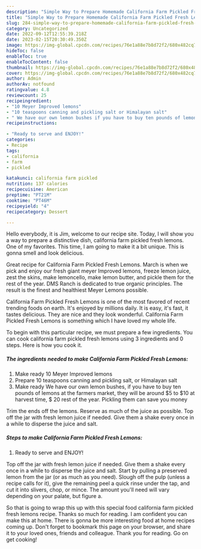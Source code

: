 ```yaml
---
description: "Simple Way to Prepare Homemade California Farm Pickled Fresh Lemons"
title: "Simple Way to Prepare Homemade California Farm Pickled Fresh Lemons"
slug: 284-simple-way-to-prepare-homemade-california-farm-pickled-fresh-lemons
category: Uncategorized
date: 2022-09-12T12:55:39.218Z
date: 2023-02-15T20:30:49.350Z
image: https://img-global.cpcdn.com/recipes/76e1a88e7b8d72f2/680x482cq70/california-farm-pickled-fresh-lemons-recipe-main-photo.jpg
hideToc: false
enableToc: true
enableTocContent: false
thumbnail: https://img-global.cpcdn.com/recipes/76e1a88e7b8d72f2/680x482cq70/california-farm-pickled-fresh-lemons-recipe-main-photo.jpg
cover: https://img-global.cpcdn.com/recipes/76e1a88e7b8d72f2/680x482cq70/california-farm-pickled-fresh-lemons-recipe-main-photo.jpg
author: Admin
authorAv: notfound
ratingvalue: 4.8
reviewcount: 25
recipeingredient:
- "10 Meyer Improved lemons"
- "10 teaspoons canning and pickling salt or Himalayan salt"
- " We have our own lemon bushes if you have to buy ten pounds of lemons at the farmers market they will be around 5 to 10 at harvest time  20 rest of the year Pickling them can save you money"
recipeinstructions:

- "Ready to serve and ENJOY!"
categories:
- Recipe
tags:
- california
- farm
- pickled

katakunci: california farm pickled 
nutrition: 137 calories
recipecuisine: American
preptime: "PT21M"
cooktime: "PT46M"
recipeyield: "4"
recipecategory: Dessert

---
```



Hello everybody, it is Jim, welcome to our recipe site. Today, I will show you a way to prepare a distinctive dish, california farm pickled fresh lemons. One of my favorites. This time, I am going to make it a bit unique. This is gonna smell and look delicious.

Great recipe for California Farm Pickled Fresh Lemons. March is when we pick and enjoy our fresh giant meyer Improved lemons, freeze lemon juice, zest the skins, make lemoncello, make lemon butter, and pickle them for the rest of the year. DMS Ranch is dedicated to true organic principles. The result is the finest and healthiest Meyer Lemons possible.

California Farm Pickled Fresh Lemons is one of the most favored of recent trending foods on earth. It's enjoyed by millions daily. It is easy, it's fast, it tastes delicious. They are nice and they look wonderful. California Farm Pickled Fresh Lemons is something which I have loved my whole life.


To begin with this particular recipe, we must prepare a few ingredients. You can cook california farm pickled fresh lemons using 3 ingredients and 0 steps. Here is how you cook it.

<!--inarticleads1-->

##### The ingredients needed to make California Farm Pickled Fresh Lemons:

1. Make ready 10 Meyer Improved lemons
1. Prepare 10 teaspoons canning and pickling salt, or Himalayan salt
1. Make ready  We have our own lemon bushes, if you have to buy ten pounds of lemons at the farmers market, they will be around $5 to $10 at harvest time, $ 20 rest of the year. Pickling them can save you money


Trim the ends off the lemons. Reserve as much of the juice as possible. Top off the jar with fresh lemon juice if needed. Give them a shake every once in a while to disperse the juice and salt. 

<!--inarticleads2-->

##### Steps to make California Farm Pickled Fresh Lemons:


1. Ready to serve and ENJOY!

Top off the jar with fresh lemon juice if needed. Give them a shake every once in a while to disperse the juice and salt. Start by pulling a preserved lemon from the jar (or as much as you need). Slough off the pulp (unless a recipe calls for it), give the remaining peel a quick rinse under the tap, and cut it into slivers, chop, or mince. The amount you&#39;ll need will vary depending on your palate, but figure a. 

So that is going to wrap this up with this special food california farm pickled fresh lemons recipe. Thanks so much for reading. I am confident you can make this at home. There is gonna be more interesting food at home recipes coming up. Don't forget to bookmark this page on your browser, and share it to your loved ones, friends and colleague. Thank you for reading. Go on get cooking!
